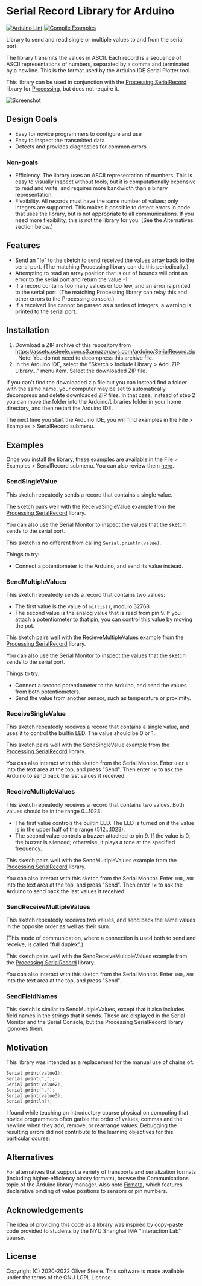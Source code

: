 # Serial Record Library for Arduino

[![Arduino Lint](https://github.com/osteele/Arduino_SerialRecord/actions/workflows/arduino-lint.yml/badge.svg)](https://github.com/osteele/Arduino_SerialRecord/actions/workflows/arduino-lint.yml)
[![Compile Examples](https://github.com/osteele/Arduino_SerialRecord/actions/workflows/compile-examples.yml/badge.svg)](https://github.com/osteele/Arduino_SerialRecord/actions/workflows/compile-examples.yml)

Library to send and read single or multiple values to and from the serial port.

The library transmits the values in ASCII. Each record is a sequence of ASCII
representations of numbers, separated by a comma and terminated by a newline.
This is the format used by the Arduino IDE Serial Plotter tool.

This library can be used in conjunction with the [Processing SerialRecord]
library for [Processing](https://processing.org), but does not require it.

![](docs/screenshot.png "Screenshot")

[Processing SerialRecord]: https://osteele.github.io/Processing_SerialRecord/

## Design Goals

- Easy for novice programmers to configure and use
- Easy to inspect the transmitted data
- Detects and provides diagnostics for common errors

### Non-goals

- Efficiency. The library uses an ASCII representation of numbers. This is easy
  to visually inspect without tools, but it is computationally expensive to read
  and write, and requires more bandwidth than a binary representation.
- Flexibility. All records must have the same number of values; only integers
  are supported. This makes it possible to detect errors in code that uses the
  library, but is not appropriate to all communications. If you need more
  flexibility, this is not the library for you. (See the Alternatives section
  below.)

## Features

- Send an "!e" to the sketch to send received the values array back to the serial
  port. (The matching Processing library can do this periodically.)
- Attempting to read an array position that is out of bounds will print an error
  to the serial port and return the value -1.
- If a record contains too many values or too few, and an error is printed to
  the serial port. (The matching Processing library can relay this and other
  errors to the Processing console.)
- If a received line cannot be parsed as a series of integers, a warning is
  printed to the serial port.

## Installation

1. Download a ZIP archive of this repository from
   <https://assets.osteele.com.s3.amazonaws.com/arduino/SerialRecord.zip>. Note:
   You do not need to decompress this archive file.
2. In the Arduino IDE, select the "Sketch > Include Library > Add .ZIP Library…"
   menu item. Select the downloaded ZIP file.

If you can't find the downloaded zip file but you can instead find a folder with
the same name, your computer may be set to automatically decompress and delete
downloaded ZIP files. In that case, instead of step 2 you can move the folder
into the Arduino/Libraries folder in your home directory, and then restart the
Arduino IDE.

The next time you start the Arduino IDE, you will find examples in the File >
Examples > SerialRecord submenu.

## Examples

Once you install the library, these examples are available in the File >
Examples > SerialRecord submenu. You can also review them
[here](https://github.com/osteele/Arduino_SerialRecord/tree/main/examples).

### SendSingleValue

This sketch repeatedly sends a record that contains a single value.

The sketch pairs well with the ReceiveSingleValue example from the [Processing
SerialRecord] library.

You can also use the Serial Monitor to inspect the values that the sketch sends
to the serial port.

This sketch is no different from calling `Serial.println(value)`.

Things to try:

- Connect a potentiometer to the Arduino, and send its value instead.

### SendMultipleValues

This sketch repeatedly sends a record that contains two values:

- The first value is the value of `millis()`, modulo 32768.
- The second value is the analog value that is read from pin 9. If you attach a
  potentiometer to that pin, you can control this value by moving the pot.

This sketch pairs well with the RecieveMultipleValues example from the
[Processing SerialRecord] library.

You can also use the Serial Monitor to inspect the values that the sketch sends
to the serial port.

Things to try:

- Connect a second potentiometer to the Arduino, and send the values from
  both potentiometers.
- Send the value from another sensor, such as temperature or proximity.

### ReceiveSingleValue

This sketch repeatedly receives a record that contains a single value, and uses
it to control the builtin LED. The value should be 0 or 1.

This sketch pairs well with the SendSingleValue example from the [Processing
SerialRecord] library.

You can also interact with this sketch from the Serial Monitor. Enter `0` or `1`
into the text area at the top, and press "Send". Then enter `!e` to ask the
Arduino to send back the last values it received.

### ReceiveMultipleValues

This sketch repeatedly receives a record that contains two values. Both values
should be in the range 0…1023:

- The first value controls the builtin LED. The LED is turned on if the value is
  in the upper half of the range (512…1023).
- The second value controls a buzzer attached to pin 9. If the value is 0, the
  buzzer is silenced; otherwise, it plays a tone at the specified frequency.

This sketch pairs well with the SendMultipleValues example from the [Processing
SerialRecord] library.

You can also interact with this sketch from the Serial Monitor. Enter `100,200`
into the text area at the top, and press "Send". Then enter `!e` to ask the
Arduino to send back the last values it received.

### SendReceiveMultipleValues

This sketch repeatedly receives two values, and send back the same values in the
opposite order as well as their sum.

(This mode of communication, where a connection is used both to send and
receive, is called "full duplex".)

This sketch pairs well with the SendReceiveMultipleValues example from the
[Processing SerialRecord] library.

You can also interact with this sketch from the Serial Monitor. Enter `100,200`
into the text area at the top, and press "Send".

### SendFieldNames

This sketch is similar to SendMultipleValues, except that it also includes
field names in the strings that it sends. These are displayed in the Serial
Monitor and the Serial Console, but the Processing SerialRecord library
igonores them.

## Motivation

This library was intended as a replacement for the manual use of chains of:

```c++
Serial.print(value1);
Serial.print(",");
Serial.print(value2);
Serial.print(",");
Serial.print(value3);
Serial.println();
```

I found while teaching an introductory course physical on computing that novice
programmers often garble the order of values, commas and the newline when they
add, remove, or rearrange values. Debugging the resulting errors did not
contribute to the learning objectives for this particular course.

## Alternatives

For alternatives that support a variety of transports and serialization formats
(including higher-efficiency binary formats), browse the Communications topic of
the Arduino library manager. Also note
[Firmata](https://github.com/firmata/arduino), which features declarative
binding of value positions to sensors or pin numbers.

## Acknowledgements

The idea of providing this code as a library was inspired by copy-paste code
provided to students by the NYU Shanghai IMA "Interaction Lab" course.

## License

Copyright (C) 2020-2022 Oliver Steele. This software is made available under the
terms of the GNU LGPL License.
